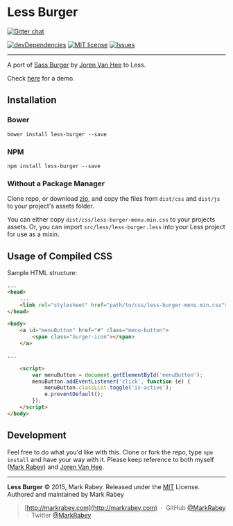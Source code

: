 Less Burger
==============
[![Gitter chat](https://badges.gitter.im/MarkRabey/less-burger.png)](https://gitter.im/MarkRabey/less-burger "Gitter chat")

[![devDependencies](https://david-dm.org/MarkRabey/less-burger/dev-status.svg)](https://david-dm.org/MarkRabey/less-burger#info=devDependencies&view=table) [![MIT license](http://img.shields.io/badge/license-MIT-brightgreen.svg)](http://opensource.org/licenses/MIT) [![Issues](http://img.shields.io/github/issues/MarkRabey/less-burger.svg)]( https://github.com/MarkRabey/less-burger/issues )
___

A port of [Sass Burger](http://joren.co/sass-burger/) by [Joren Van Hee](http://joren.co/) to Less.

Check [here](http://MarkRabey.github.io/less-burger/) for a demo.

## Installation
### Bower

	bower install less-burger --save

### NPM

	npm install less-burger --save

### Without a Package Manager
Clone repo, or download [zip](https://github.com/MarkRabey/less-burger/archive/master.zip), and copy the files from `dist/css` and `dist/js` to your project's assets folder.

You can either copy `dist/css/less-burger-menu.min.css` to your projects assets. Or, you can import `src/less/less-burger.less` into your Less project for use as a mixin.

## Usage of Compiled CSS

Sample HTML structure:

```html
...
<head>
	...
	<link rel="stylesheet" href="path/to/css/less-burger-menu.min.css">
</head>

<body>
	<a id="menuButton" href="#" class="menu-button">
		<span class="burger-icon"></span>
	</a>

...

	<script>
		var menuButton = document.getElementById('menuButton');
		menuButton.addEventListener('click', function (e) {
			menuButton.classList.toggle('is-active');
			e.preventDefault();
		});
	</script>
</body>
```

## Development
Feel free to do what you'd like with this. Clone or fork the repo, type `npm install` and have your way with it. Please keep reference to both myself ([Mark Rabey](http://markrabey.com)) and [Joren Van Hee](http://joren.co/).


---
**Less Burger** © 2015, Mark Rabey. Released under the [MIT] License.<br>
Authored and maintained by Mark Rabey

> [http://markrabey.com](http://markrabey.com) &nbsp;&middot;&nbsp;
> GitHub [@MarkRabey](https://github.com/MarkRabey) &nbsp;&middot;&nbsp;
> Twitter [@MarkRabey](https://twitter.com/MarkRabey)

[MIT]: http://MIT-license.org/
